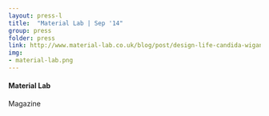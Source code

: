 ```yaml
---
layout: press-l
title:  "Material Lab | Sep '14"
group: press
folder: press
link: http://www.material-lab.co.uk/blog/post/design-life-candida-wigan-founder-of-tex-tile/
img: 
- material-lab.png
---
```


#### Material Lab
Magazine